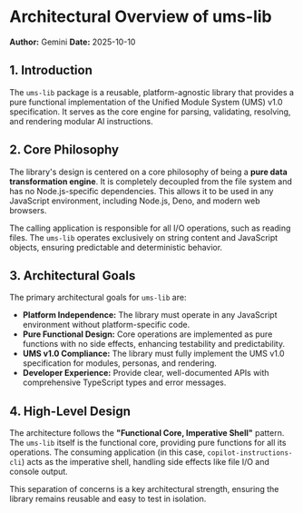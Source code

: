 # Architectural Overview of ums-lib

**Author:** Gemini
**Date:** 2025-10-10

## 1. Introduction

The `ums-lib` package is a reusable, platform-agnostic library that provides a pure functional implementation of the Unified Module System (UMS) v1.0 specification. It serves as the core engine for parsing, validating, resolving, and rendering modular AI instructions.

## 2. Core Philosophy

The library's design is centered on a core philosophy of being a **pure data transformation engine**. It is completely decoupled from the file system and has no Node.js-specific dependencies. This allows it to be used in any JavaScript environment, including Node.js, Deno, and modern web browsers.

The calling application is responsible for all I/O operations, such as reading files. The `ums-lib` operates exclusively on string content and JavaScript objects, ensuring predictable and deterministic behavior.

## 3. Architectural Goals

The primary architectural goals for `ums-lib` are:

*   **Platform Independence:** The library must operate in any JavaScript environment without platform-specific code.
*   **Pure Functional Design:** Core operations are implemented as pure functions with no side effects, enhancing testability and predictability.
*   **UMS v1.0 Compliance:** The library must fully implement the UMS v1.0 specification for modules, personas, and rendering.
*   **Developer Experience:** Provide clear, well-documented APIs with comprehensive TypeScript types and error messages.

## 4. High-Level Design

The architecture follows the **"Functional Core, Imperative Shell"** pattern. The `ums-lib` itself is the functional core, providing pure functions for all its operations. The consuming application (in this case, `copilot-instructions-cli`) acts as the imperative shell, handling side effects like file I/O and console output.

This separation of concerns is a key architectural strength, ensuring the library remains reusable and easy to test in isolation.
